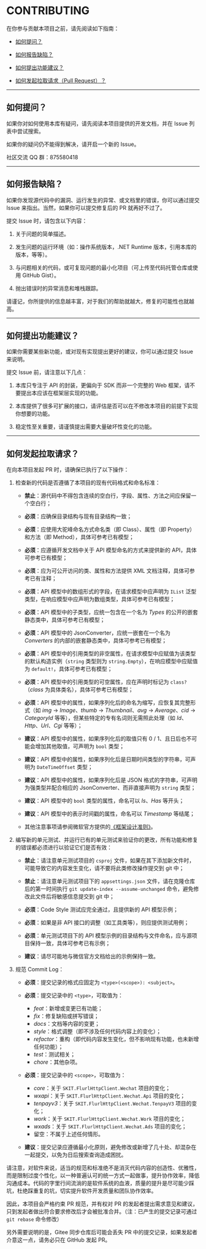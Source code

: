 ﻿# CONTRIBUTING

在你参与贡献本项目之前，请先阅读如下指南：

-   [如何提问？](#question)

-   [如何报告缺陷？](#bug-report)

-   [如何提出功能建议？](#feature-request)

-   [如何发起拉取请求（Pull Request）？](#pull-request)

---

## <a name="question"></a> 如何提问？

如果你对如何使用本库有疑问，请先阅读本项目提供的开发文档，并在 Issue 列表中尝试搜索。

如果你的疑问仍不能得到解决，请开启一个新的 Issue。

社区交流 QQ 群：875580418

---

## <a name="bug-report"></a> 如何报告缺陷？

如果你发现源代码中的漏洞、运行发生的异常、或文档里的错误，你可以通过提交 Issue 来指出。当然，如果你可以提交修复后的 PR 就再好不过了。

提交 Issue 时，请包含以下内容：

1.  关于问题的简单描述。

2.  发生问题的运行环境（如：操作系统版本，.NET Runtime 版本，引用本库的版本，等等）。

3.  与问题相关的代码，或可复现问题的最小化项目（可上传至代码托管仓库或使用 GitHub Gist）。

4.  抛出错误时的异常消息和堆栈跟踪。

请谨记，你所提供的信息越丰富，对于我们的帮助就越大，修复的可能性也就越高。

---

## <a name="feature-request"></a> 如何提出功能建议？

如果你需要某些新功能，或对现有实现提出更好的建议，你可以通过提交 Issue 来说明。

提交 Issue 前，请注意以下几点：

1.  本库只专注于 API 的封装，更偏向于 SDK 而非一个完整的 Web 框架，请不要提出本应该在框架层实现的功能。

2.  本库提供了很多可扩展的接口，请评估是否可以在不修改本项目的前提下实现你想要的功能。

3.  稳定性至关重要，请谨慎提出需要大量破坏性变化的功能。

---

## <a name="pull-request"></a> 如何发起拉取请求？

在向本项目发起 PR 时，请确保已执行了以下操作：

1. 检查新的代码是否遵循了本项目的现有代码格式和命名标准：

    - **禁止**：源代码中不得包含连续的空白行，字段、属性、方法之间应保留一个空白行；

    - **必须**：应确保目录结构与现有目录结构一致；

    - **必须**：应使用大驼峰命名方式命名类（即 Class）、属性（即 Property）和方法（即 Method），具体可参考已有模型；

    - **必须**：应遵循开发文档中关于 API 模型命名的方式来提供新的 API，具体可参考已有模型；

    - **必须**：应为可公开访问的类、属性和方法提供 XML 文档注释，具体可参考已有注释；

    - **必须**：API 模型中的数组形式的字段，在请求模型中应声明为 `IList` 泛型类型，在响应模型中应声明为数组类型，具体可参考已有模型；

    - **必须**：API 模型中的子类型，应统一包含在一个名为 _Types_ 的公开的嵌套静态类中，具体可参考已有模型；

    - **必须**：API 模型中的 JsonConverter，应统一嵌套在一个名为 _Converters_ 的内部的嵌套静态类中，具体可参考已有模型；

    - **必须**：API 模型中的引用类型的非空属性，在请求模型中应赋值为该类型的默认构造实例（`string` 类型则为 `string.Empty`），在响应模型中应赋值为 `default!`，具体可参考已有模型；

    - **必须**：API 模型中的引用类型的可空属性，应在声明时标记为 `class?`（_class_ 为具体类名），具体可参考已有模型；

    - **必须**：API 模型中的属性，如果序列化后的命名为缩写，应恢复其完整形式（如 _img_ → _Image_、_thumb_ → _Thumbnail_、_avg_ → _Average_、_cid_ → _CategoryId_ 等等），但某些特定的专有名词则无需照此处理（如 _Id_、_Http_、_Url_、_Cgi_ 等等）；

    - **建议**：API 模型中的属性，如果序列化后的取值只有 0 / 1、且日后也不可能会增加其他取值，可声明为 `bool` 类型；

    - **建议**：API 模型中的属性，如果序列化后是日期时间类型的字符串，可声明为 `DateTimeOffset` 类型；

    - **建议**：API 模型中的属性，如果序列化后是 JSON 格式的字符串，可声明为强类型并配合相应的 JsonConverter、而非直接声明为 `string` 类型；

    - **建议**：API 模型中的 `bool` 类型的属性，命名可以 _Is_、_Has_ 等开头；

    - **建议**：API 模型中的表示时间戳的属性，命名可以 _Timestamp_ 等结尾；

    - 其他注意事项请参阅微软官方提供的[《框架设计准则》](https://docs.microsoft.com/zh-CN/dotnet/standard/design-guidelines)。

2. 编写新的单元测试、并运行已有的单元测试来验证你的更改，所有功能和修复的错误都必须进行以验证它们是否有效：

    - **禁止**：请注意单元测试项目的 `csproj` 文件，如果在其下添加新文件时，可能导致它的内容发生变化，请不要将此类修改操作提交到 git 中；

    - **禁止**：请注意单元测试项目下的 `appsettings.json` 文件，请在克隆仓库后的第一时间执行 `git update-index --assume-unchanged` 命令，避免修改此文件后将敏感信息提交到 git 中；

    - **必须**：Code Style 测试应完全通过，且提供新的 API 模型示例；

    - **必须**：如果是非 API 接口的调整（如工具类等），则应提供测试用例；

    - **必须**：单元测试项目下的 API 模型示例的目录结构与文件命名，应与源项目保持一致，具体可参考已有示例；

    - **建议**：请尽可能地与微信官方文档给出的示例保持一致。

3. 规范 Commit Log：

    - **必须**：提交记录的格式应固定为 `<type>(<scope>): <subject>`。

    - **必须**：提交记录中的 `<type>`，可取值为：

        - _feat_：新增或变更已有功能；
        - _fix_：修复缺陷或拼写错误；
        - _docs_：文档等内容的变更；
        - _style_：格式调整（即不涉及任何代码内容上的变化）；
        - _refactor_：重构（即代码内容发生变化，但不影响现有功能，也未新增任何功能）；
        - _test_：测试相关；
        - _chore_：其他杂项。

    - **必须**：提交记录中的 `<scope>`，可取值为：

        - _core_：关于 `SKIT.FlurlHttpClient.Wechat` 项目的变化；
        - _wxapi_：关于 `SKIT.FlurlHttpClient.Wechat.Api` 项目的变化；
        - _tenpayv3_：关于 `SKIT.FlurlHttpClient.Wechat.TenpayV3` 项目的变化；
        - _work_：关于 `SKIT.FlurlHttpClient.Wechat.Work` 项目的变化；
        - _wxads_：关于 `SKIT.FlurlHttpClient.Wechat.Ads` 项目的变化；
        - 留空：不属于上述任何情形。

    - **建议**：提交记录应遵循最小化原则，避免修改或新增了几十处、却混杂在一起提交，以免为日后搜索查询造成困扰。

请注意，对软件来说，适当的规范和标准绝不是消灭代码内容的创造性、优雅性，而是限制过度个性化，以一种普遍认可的统一方式一起做事，提升协作效率，降低沟通成本。代码的字里行间流淌的是软件系统的血液，质量的提升是尽可能少踩坑，杜绝踩重复的坑，切实提升软件开发质量和团队协作效率。

因此，本项目会严格约束 PR 规范，并有权对 PR 的发起者提出需求意见和建议，只到发起者做出符合要求修改后才会被批准合并。（注：已产生的提交记录可通过 `git rebase` 命令修改）

另外需要说明的是，Gitee 同步仓库后可能会丢失 PR 中的提交记录，如果发起者介意这一点，请务必只在 GitHub 发起 PR。
